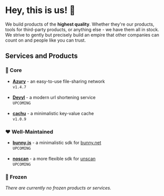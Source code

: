 # Hey, this is us! 🤗

We build products of the **highest quality**. Whether they're our products, tools for third-party products, or anything else - we have them all in stock. We strive to gently but precisely build an empire that other companies can count on and people like you can trust.

## Services and Products

### 🧠 Core

- [**Azury**](https://azury.gg) - an easy-to-use file-sharing network <br> `v1.4.7` <br><br>
- [**Devyl**](https://devyl.net) - a modern url shortening service <br> `UPCOMING` <br><br>
- [**cachu**](https://github.com/azurystudios/cachu) - a minimalistic key-value cache <br> `v1.0.9`

### ❤️ Well-Maintained

- [**bunny.js**](https://github.com/azurystudios/bunny.js) - a minimalistic sdk for [bunny.net](https://bunny.net) <br> `UPCOMING` <br><br>
- [**noscan**](https://github.com/azurystudios/noscan) - a more flexible sdk for [unscan](https://unscan.co) <br> `UPCOMING`

### 🧊 Frozen

*There are currently no frozen products or services.*


